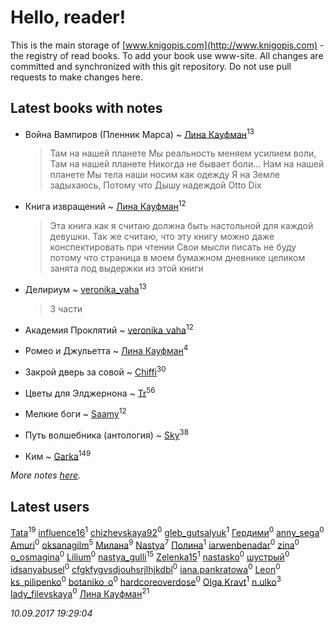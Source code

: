# Hello, reader!
This is the main storage of [www.knigopis.com](http://www.knigopis.com) - the registry of read books.
To add your book use www-site. All changes are committed and synchronized with this git repository.
Do not use pull requests to make changes here.


## Latest books with notes
* Война Вампиров (Пленник Марса) ~ [Лина Кауфман](users/143/143278479-vkontakte)<sup>13</sup>
    > Там на нашей планете
    > Мы реальность меняем усилием воли,
    > Там на нашей планете 
    > Никогда не бывает боли...
    > Нам на нашей планете
    > Мы тела наши носим как одежду
    > Я на Земле задыхаюсь,
    > Потому что Дышу надеждой
    > Otto Dix

* Книга извращений ~ [Лина Кауфман](users/143/143278479-vkontakte)<sup>12</sup>
    > Эта книга как я считаю должна быть настольной для каждой девушки.
    > Так же считаю, что эту книгу можно даже конспектировать при чтении 
    > Свои мысли писать не буду потому что страница в моем бумажном дневнике целиком занята под 
    > выдержки из этой книги

* Делириум ~ [veronika_vaha](users/876/87639392-vkontakte)<sup>13</sup>
    > 3 части

* Академия Проклятий ~ [veronika_vaha](users/876/87639392-vkontakte)<sup>12</sup>

* Ромео и Джульетта ~ [Лина Кауфман](users/143/143278479-vkontakte)<sup>4</sup>

* Закрой дверь за совой ~ [Chiffi](users/105/105831994080785626680-google)<sup>30</sup>

* Цветы для Элджернона ~ [Tr](users/122/12282474-vkontakte)<sup>56</sup>

* Мелкие боги ~ [Saamy](users/115/115226508-vkontakte)<sup>12</sup>

* Путь волшебника (антология) ~ [Sky](users/118/118049897850017649660-google)<sup>38</sup>

* Ким ~ [Garka](users/115/115753719718250012620-google)<sup>149</sup>


_More notes [here](latest_books_with_notes.md)._


## Latest users
[Tata](users/117/117259578808269091662-google)<sup>19</sup> 
[influence16](users/104/104724125-vkontakte)<sup>1</sup> 
[chizhevskaya92](users/498/49806945-vkontakte)<sup>0</sup> 
[gleb_gutsalyuk](users/127/12719684-vkontakte)<sup>1</sup> 
[Гердими](users/113/113705905766350034623-google)<sup>0</sup> 
[anny_sega](users/633/63331538-vkontakte)<sup>0</sup> 
[Amuri](users/149/1490872947659289-facebook)<sup>0</sup> 
[oksanagilm](users/302/302849706-vkontakte)<sup>5</sup> 
[Милана](users/199/19953757-vkontakte)<sup>9</sup> 
[Nastya](users/516/51669619-vkontakte)<sup>7</sup> 
[Полина](users/869/86929801-vkontakte)<sup>1</sup> 
[iarwenbenadar](users/492/49216001-vkontakte)<sup>0</sup> 
[zina](users/786/786527-vkontakte)<sup>0</sup> 
[o_osmagina](users/506/50652378-vkontakte)<sup>0</sup> 
[Lilium](users/313/313831364-vkontakte)<sup>0</sup> 
[nastya_gulli](users/186/18695910-vkontakte)<sup>15</sup> 
[Zelenka15](users/144/1446641552071661-facebook)<sup>1</sup> 
[nastasko](users/233/23306351-vkontakte)<sup>0</sup> 
[шустрый](users/524/52473577-vkontakte)<sup>0</sup> 
[idsanyabusel](users/961/96118990-vkontakte)<sup>0</sup> 
[cfgkfygvsdjouhsrjlhjkdbl](users/138/138262847-vkontakte)<sup>0</sup> 
[iana.pankratowa](users/304/304920449-yandex)<sup>0</sup> 
[Leon](users/114/114512838393973944461-google)<sup>0</sup> 
[ks_pilipenko](users/529/52929341-vkontakte)<sup>0</sup> 
[botaniko_o](users/210/21047334-vkontakte)<sup>0</sup> 
[hardcoreoverdose](users/233/233673386-vkontakte)<sup>0</sup> 
[Olga Kravt](users/102/102717543806288-facebook)<sup>1</sup> 
[n.ulko](users/940/94003654-yandex)<sup>3</sup> 
[lady_filevskaya](users/243/243066854-vkontakte)<sup>0</sup> 
[Лина Кауфман](users/143/143278479-vkontakte)<sup>21</sup> 


_10.09.2017 19:29:04_
